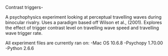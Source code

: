 Contrast triggers-

A psychophysics experiment looking at perceptual travelling waves during binocular rivalry. Uses a paradigm based off Wilson et al., (2001). 
Explores the effect of trigger contrast level on travelling wave speed and travelling wave trigger rate.

All experiment files are currently ran on:
-Mac OS 10.6.8
-Psychopy 1.70.00
-Python 2.6.6

